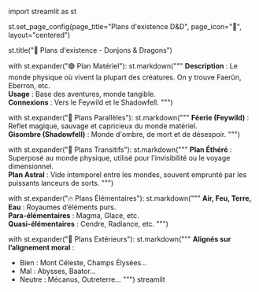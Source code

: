 import streamlit as st

st.set_page_config(page_title="Plans d'existence D&D", page_icon="🌌", layout="centered")

st.title("🌌 Plans d'existence - Donjons & Dragons")

with st.expander("🟢 Plan Matériel"):
    st.markdown("""
**Description** : Le monde physique où vivent la plupart des créatures. On y trouve Faerûn, Eberron, etc.  
**Usage** : Base des aventures, monde tangible.  
**Connexions** : Vers le Feywild et le Shadowfell.
""")

with st.expander("🔮 Plans Parallèles"):
    st.markdown("""
**Féerie (Feywild)** : Reflet magique, sauvage et capricieux du monde matériel.  
**Gisombre (Shadowfell)** : Monde d'ombre, de mort et de désespoir.
""")

with st.expander("🔁 Plans Transitifs"):
    st.markdown("""
**Plan Éthéré** : Superposé au monde physique, utilisé pour l’invisibilité ou le voyage dimensionnel.  
**Plan Astral** : Vide intemporel entre les mondes, souvent emprunté par les puissants lanceurs de sorts.
""")

with st.expander("🔥 Plans Élémentaires"):
    st.markdown("""
**Air, Feu, Terre, Eau** : Royaumes d’éléments purs.  
**Para-élémentaires** : Magma, Glace, etc.  
**Quasi-élémentaires** : Cendre, Radiance, etc.
""")

with st.expander("🌟 Plans Extérieurs"):
    st.markdown("""
**Alignés sur l’alignement moral** :  
- Bien : Mont Céleste, Champs Élysées…  
- Mal : Abysses, Baator…  
- Neutre : Mécanus, Outreterre…
""")
streamlit
